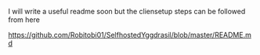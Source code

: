 I will write a useful readme soon but the cliensetup steps can be followed from here

https://github.com/Robitobi01/SelfhostedYggdrasil/blob/master/README.md
